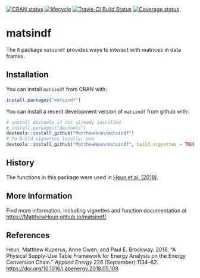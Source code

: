 
<!-- *********** -->

<!-- Note: README.md is generated from README.Rmd.   -->

<!-- Be sure to edit README.Rmd and generate the README.md file by Cmd/Ctl-shift-K -->

<!-- *********** -->

[![CRAN
status](https://www.r-pkg.org/badges/version/matsindf)](https://cran.r-project.org/package=matsindf)
[![lifecycle](https://img.shields.io/badge/lifecycle-maturing-blue.svg)](https://www.tidyverse.org/lifecycle/#maturing)
[![Travis-CI Build
Status](https://travis-ci.org/MatthewHeun/matsindf.svg?branch=master)](https://travis-ci.org/MatthewHeun/matsindf)
[![Coverage
status](https://codecov.io/gh/MatthewHeun/matsindf/branch/master/graph/badge.svg)](https://codecov.io/github/MatthewHeun/matsindf?branch=master)

# matsindf

The `R` package `matsindf` provides ways to interact with matrices in
data frames.

## Installation

You can install `matsindf` from CRAN with:

``` r
install.packages("matsindf")
```

You can install a recent development version of `matsindf` from github
with:

``` r
# install devtools if not already installed
# install.packages("devtools")
devtools::install_github("MatthewHeun/matsindf")
# To build vignettes locally, use
devtools::install_github("MatthewHeun/matsindf", build_vignettes = TRUE)
```

## History

The functions in this package were used in [Heun et al.
(2018)](https://doi.org/10.1016/j.apenergy.2018.05.109).

## More Information

Find more information, including vignettes and function documentation at
<https://MatthewHeun.github.io/matsindf/>.

## References

<div id="refs" class="references">

<div id="ref-Heun:2018">

Heun, Matthew Kuperus, Anne Owen, and Paul E. Brockway. 2018. “A
Physical Supply-Use Table Framework for Energy Analysis on the Energy
Conversion Chain.” *Applied Energy* 226 (September):1134–62.
<https://doi.org/10.1016/j.apenergy.2018.05.109>.

</div>

</div>
